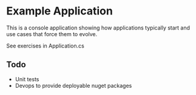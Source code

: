 # Example Application
This is a console application showing how applications typically start and use cases that force them to evolve.

See exercises in Application.cs

## Todo
* Unit tests
* Devops to provide deployable nuget packages

